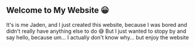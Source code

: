 ## Welcome to My Website 😀

It's is me Jaden, and I just created this website, because I was bored and didn't really have anything else to do 😅 But I just wanted to stopy by and say hello, because um... I actually don't know why... but enjoy the website 
